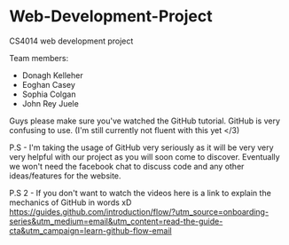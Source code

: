 # Web-Development-Project
CS4014 web development project

Team members:
- Donagh Kelleher
- Eoghan Casey
- Sophia Colgan
- John Rey Juele

Guys please make sure you've watched the GitHub tutorial. GitHub is very confusing to use. (I'm still currently not fluent with this yet </3)

P.S - I'm taking the usage of GitHub very seriously as it will be very very very helpful with our project as you will soon come to discover. Eventually we won't need the facebook chat to discuss code and any other ideas/features for the website.

P.S 2 - If you don't want to watch the videos here is a link to explain the mechanics of GitHub in words xD https://guides.github.com/introduction/flow/?utm_source=onboarding-series&utm_medium=email&utm_content=read-the-guide-cta&utm_campaign=learn-github-flow-email
